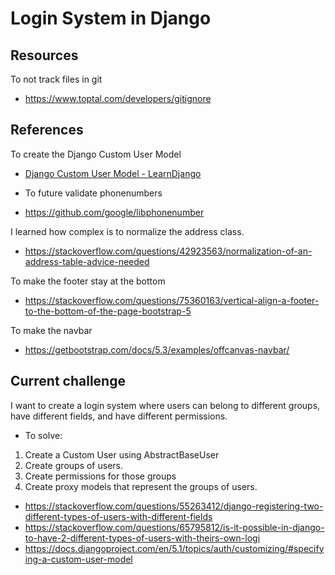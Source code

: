# Login System in Django


## Resources
To not track files in git
- https://www.toptal.com/developers/gitignore

## References
To create the Django Custom User Model
- [Django Custom User Model - LearnDjango](https://learndjango.com/tutorials/django-custom-user-model)

- To future validate phonenumbers
- https://github.com/google/libphonenumber

I learned how complex is to normalize the address class.
- https://stackoverflow.com/questions/42923563/normalization-of-an-address-table-advice-needed

To make the footer stay at the bottom
- https://stackoverflow.com/questions/75360163/vertical-align-a-footer-to-the-bottom-of-the-page-bootstrap-5

To make the navbar 
- https://getbootstrap.com/docs/5.3/examples/offcanvas-navbar/

## Current challenge
I want to create a login system where users can belong to different groups, have different fields, and have different permissions.
- To solve:
1. Create a Custom User using AbstractBaseUser
2. Create groups of users.
3. Create permissions for those groups
4. Create proxy models that represent the groups of users.
* https://stackoverflow.com/questions/55263412/django-registering-two-different-types-of-users-with-different-fields
* https://stackoverflow.com/questions/65795812/is-it-possible-in-django-to-have-2-different-types-of-users-with-theirs-own-logi
* https://docs.djangoproject.com/en/5.1/topics/auth/customizing/#specifying-a-custom-user-model